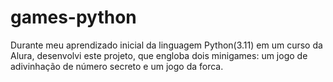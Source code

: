 # games-python
Durante meu aprendizado inicial da linguagem Python(3.11) em um curso da Alura, desenvolvi este projeto, que engloba dois minigames: um jogo de adivinhação de número secreto e um jogo da forca.
